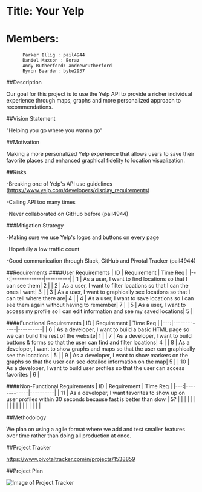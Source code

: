 # Title: Your Yelp
# Members:
          Parker Illig : pail4944
          Daniel Maxson : Boraz
          Andy Rutherford: andrewrutherford
          Byron Bearden: bybe2937

##Description

Our goal for this project is to use the Yelp API to provide a richer individual experience through maps, graphs and more personalized approach to recommendations. 

##Vision Statement

"Helping you go where you wanna go"

##Motivation

Making a more personalized Yelp experience that allows users to save their favorite places and enhanced graphical fidelity to location visualization.

##Risks

-Breaking one of Yelp's API use guidelines (https://www.yelp.com/developers/display_requirements)

-Calling API too many times 

-Never collaborated on GitHub before (pail4944)

###Mitigation Strategy

-Making sure we use Yelp's logos and buttons on every page

-Hopefully a low traffic count

-Good communication through Slack, GitHub and Pivotal Tracker (pail4944)

##Requirements
####User Requirements
| ID | Requirement | Time Req |
|---:|-------------|----------|
| 1  | As a user, I want to find locations so that I can see them|  2       |
| 2  | As a user, I want to filter locations so that I can the ones I want|  3       |
| 3  | As a user, I want to graphically see locations so that I can tell where there are| 4      |
| 4  | As a user, I want to save locations so I can see them again without having to remember|  7       |
| 5  | As a user, I want to access my profile so I can edit information and see my saved locations|    5     |

####Functional Requirements
| ID | Requirement | Time Req |
|---:|-------------|----------|
| 6  | As a developer, I want to build a basic HTML page so we can build the rest of the website|  1     |
| 7  | As a developer, I want to build buttons & forms so that the user can find and filter locations|    4     |
| 8  | As a developer, I want to show graphs and maps so that the user can graphically see the locations |    5     |
| 9  | As a developer, I want to show markers on the graphs so that the user can see detailed information on the map|  5       |
| 10 | As a developer, I want to build user profiles so that the user can access favorites |    6      |

####Non-Functional Requirements
| ID | Requirement | Time Req |
|---:|-------------|----------|
| 11 | As a developer, I want favorites to show up on user profiles within 30 seconds because fast is better than slow |   5?     |
|    |             |          |
|    |             |          |
|    |             |          |
|    |             |          |

##Methodology

We plan on using a agile format where we add and test smaller features over time rather than doing all production at once. 

##Project Tracker

https://www.pivotaltracker.com/n/projects/1538859


##Project Plan


![Image of Project Tracker](http://i.imgur.com/n7mH0fK.png)
